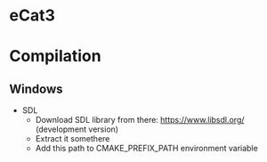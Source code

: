 # eCat3

# Compilation
## Windows

* SDL
    * Download SDL library from there: https://www.libsdl.org/ (development version)
    * Extract it somethere
    * Add this path to CMAKE_PREFIX_PATH environment variable
